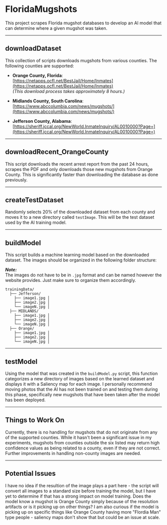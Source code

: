 # FloridaMugshots

This project scrapes Florida mugshot databases to develop an AI model that can determine where a given mugshot was taken.

---

## downloadDataset

This collection of scripts downloads mugshots from various counties. The following counties are supported:

- **Orange County, Florida**: [https://netapps.ocfl.net/BestJail/Home/Inmates](https://netapps.ocfl.net/BestJail/Home/Inmates)  
  _(This download process takes approximately 8 hours.)_

- **Midlands County, South Carolina**: [https://www.abccolumbia.com/news/mugshots/](https://www.abccolumbia.com/news/mugshots/)

- **Jefferson County, Alabama**: [https://sheriff.jccal.org/NewWorld.InmateInquiry/AL0010000?Page=](https://sheriff.jccal.org/NewWorld.InmateInquiry/AL0010000?Page=)

---

## downloadRecent_OrangeCounty

This script downloads the recent arrest report from the past 24 hours, scrapes the PDF and only downloads those new mugshots from Orange County. This is significantly faster than downloading the database as done previously.

---

## createTestDataset

Randomly selects 20% of the downloaded dataset from each county and moves it to a new directory called ``` testImage ```. This will be the test dataset used by the AI training model.

---
## buildModel

This script builds a machine learning model based on the downloaded dataset. The images should be organized in the following folder structure:  

**_Note:_**  
The images do not have to be in `.jpg` format and can be named however the website provides. Just make sure to organize them accordingly.

```
trainingData/
  ├── Jefferson/ 
    ├── image1.jpg │
    ├── image2.jpg │
    └── imageN.jpg │
  ├── MIDLANDS/ 
    ├── image1.jpg │
    ├── image2.jpg │
    └── imageN.jpg │
  ├── Orange/ 
    ├── image1.jpg │
    ├── image2.jpg │
    └── imageN.jpg │

```

---

## testModel

Using the model that was created in the `buildModel.py` script, this function categorizes a new directory of images based on the learned dataset and displays it with a Saliency map for each image. I personally recommend moving photos that the AI has not been trained on and testing them during this phase, specifically new mugshots that have been taken after the model has been deployed.

---

## Things to Work On

Currently, there is no handling for mugshots that do not originate from any of the supported counties. While it hasn't been a significant issue in my experiments, mugshots from counties outside the six listed may return high confidence values as being related to a county, even if they are not correct. Further improvements in handling non-county images are needed. 

---

## Potential Issues

I have no idea if the resultion of the image plays a part here - the script will convert all images to a standard size before training the model, but I have yet to determine if that has a strong impact on model training. Does the model know a mugshot is Orange County simply because of the resolution artifacts or is it picking up on other things? I am also curious if the model is picking up on specific things like Orange County having more "Flordia Man" type people - saliency maps don't show that but could be an issue at scale.
